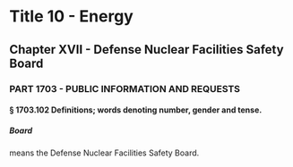 
# Title 10 - Energy
## Chapter XVII - Defense Nuclear Facilities Safety Board
### PART 1703 - PUBLIC INFORMATION AND REQUESTS
#### § 1703.102 Definitions; words denoting number, gender and tense.
##### Board

means the Defense Nuclear Facilities Safety Board.

